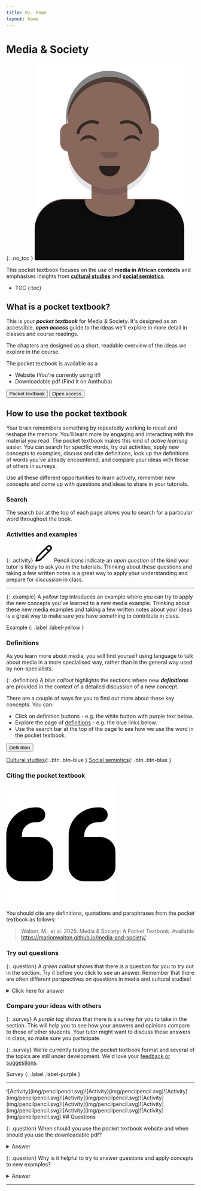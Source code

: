 ```yaml
---
title: 01. Home
layout: home
---
```

# Media & Society
{: .no_toc }
![Media student](img/cap.svg)

This pocket textbook focuses on the use of **media in African contexts** and emphasises insights from **[cultural studies](definitions.html#cultural_studies)** and **[social semiotics](definitions.html#social_semiotics)**.

- TOC
{:toc}

## What is a pocket textbook?
This is your **_pocket textbook_** for Media & Society. It's designed as an accessible, **_open access_**  guide to 
the ideas we'll explore in more detail in classes and course readings. 

The chapters are designed as a short, readable overview of the ideas we explore in the course.

The pocket textbook is available as a
- Website (You're currently using it!)
- Downloadable pdf (Find it on Amthuba)

 <button popovertarget="pocket" type="button" name="button" class="btn">Pocket textbook</button>
 <button popovertarget="open" type="button" name="button" class="btn">Open access</button>

## How to use the pocket textbook

Your brain remembers something by repeatedly working to recall and reshape the memory. You'll learn more by engaging and interacting with the material you read. The pocket textbook makes this kind of _active learning_ easier. You can search for specific words, try out activities, apply new concepts to examples, discuss and cite definitions, look up the definitions of words you've already encountered, and compare your ideas with those of others in surveys.

Use all these different opportunities to learn actively, remember new concepts and come up with questions and ideas to share in your tutorials.

### Search
The search bar at the top of each page allows you to search for a particular word throughout the book.

### Activities and examples

{: .activity}
![Activity](img/pencilpencil.svg) Pencil icons indicate an _open question_ of the kind your tutor is likely to ask you in the tutorials.
Thinking about these questions and taking a few written notes is a great way to apply your understanding and prepare for discussion in class.

<hr>

{: .example}
A _yellow tag_ introduces an example where you can try to apply the new concepts you've learned to a new media example. Thinking about these new media examples and taking a few written notes about your ideas is a great way to make sure you have something to contribute in class.

Example
{: .label .label-yellow }

### Definitions

As you learn more about media, you will find yourself using language to talk about media in a more specialised way, 
rather than in the general way used by non-specialists. 

{: .definition}
 A _blue callout_ highlights the sections where new **_definitions_** are provided in the context of a detailed discussion of a new concept. 

There are a couple of ways for you to find out more about these key concepts. You can:

- Click on definition buttons - e.g. the white button with purple text below.
- Explore the page of [definitions](definitions.html) - e.g. the blue links below.
- Use the search bar at the top of the page to see how we use the word in the pocket textbook.

<button popovertarget="definition" type="button" name="button" class="btn">Definition</button>

[Cultural studies](definitions.html#cultural-studies){: .btn .btn-blue }
[Social semiotics](definitions.html#social-semiotics){: .btn .btn-blue }

### Citing the pocket textbook

![Activity](img/quote-left.svg)

You should cite any definitions, quotations and paraphrases from the pocket textbook as follows:

>Walton, M., et al. 2025. Media & Society: A Pocket Textbook. Available https://marionwalton.github.io/media-and-society/


### Try out questions

{: .question}
A _green callout_ shows that there is a question for you to try out in the section. Try it before you click to see an answer. Remember that there are often different perspectives on questions in media and cultural studies!

<details markdown="block">
<summary>Click here for answer</summary>
You'll see one possible answer!
</details>

### Compare your ideas with others

{: .survey}
A _purple tag_ shows that there is a survey for you to take in the section. This will help you to see how your answers and opinions compare to those of other students. Your tutor might want to discuss these answers in class, so make sure you participate.

{: .survey}
We're currently testing the pocket textbook format and several of the topics are still under development. 
We'd love your [feedback or suggestions](https://forms.office.com/Pages/ResponsePage.aspx?id=NUNFkk5Wz0ywsCREW4wD9x3s_0Z6PpBKt8EXUBVHZFtUQjQyUjA3T0JWNlZPRElOVFpGRFFBVFFIOS4u).

Survey
{: .label .label-purple }

<hr>
![Activity](img/pencilpencil.svg)![Activity](img/pencilpencil.svg)![Activity](img/pencilpencil.svg)![Activity](img/pencilpencil.svg)![Activity](img/pencilpencil.svg)![Activity](img/pencilpencil.svg)![Activity](img/pencilpencil.svg)![Activity](img/pencilpencil.svg)![Activity](img/pencilpencil.svg)
## Questions

{: .question}
When should you use the pocket textbook website and when should you use the downloadable pdf?

<details markdown="block">
<summary>Answer</summary>

 Use the website when you are:
- [x] Viewing video and animations.
- [x] Listening to podcasts.
- [x] Searching for keywords.
- [x] Using interactive exercises (like this one).

 Download the pdf to use it:
- [x] When you won't have wifi access. 
- [x] If you want to avoid using mobile data.
- [x] For focused, uninterrupted reading.
- [x] For printing and physical note-taking.

</details>

{: .question}
Why is it helpful to try to answer questions and apply concepts to new examples?

<details markdown="block">
<summary>Answer</summary>

Learning is an **_active process_**, and by interacting with learning material you will:
- [x] Find it easier to remember new ideas.
- [x] Have interesting things to say in class discussions.
- [x] Be able to check your understanding.
- [x] Find it easier to concentrate while you complete your readings.

</details>

<hr>
<div popover id="pocket">
  <h2>What is a pocket textbook?</h2>
  <hr>
  <p>Your pocket textbook takes the form of a website that you can use on your phone or download as a pdf.</p>
  <p>We suggest you use the website version when you want to view videos or animations or listen to audio.</p>
 <p>
<button popovertarget="pocket" popovertargetaction="hide" type="button" name="button" class="btn">Close</button>
</p>
</div>

<div popover id="open">
<h2>What is "open access"?</h2>
  <hr>
<p>Open access means anyone should be able to access a resource. </p>  
<p>There are no financial, legal or technical barriers to accessing this textbook. </p>
<p>This book has a ** Creative Commons Attribution-ShareAlike 4.0 (BY-SA)** license.</p>
<p>That means the authors should be acknowledged. </p>
<p>Any derivative works should also have the license.</p>

<img src="https://mirrors.creativecommons.org/presskit/icons/cc.svg" style="max-width: 1em;max-height:1em;margin-left: .2em;"><img src="https://mirrors.creativecommons.org/presskit/icons/by.svg" style="max-width: 1em;max-height:1em;margin-left: .2em;"><img src="https://mirrors.creativecommons.org/presskit/icons/sa.svg" style="max-width: 1em;max-height:1em;margin-left: .2em;">

<button popovertarget="open" popovertargetaction="hide" type="button" name="button" class="btn">Close</button>
</div>

<div popover id="definition">
  <h2>Definitions</h2>
  <hr>
  <p>Academic terms have specific meanings in particular fields of study.</p>
    <p>This means you can't use a regular dictionary to find out what they mean.</p>
    <p>Instead, consult your readings.</p>
    <p>Using the definitions in your pocket textbook is a good start.</p>
    <p>Also look for definitions in readings by important scholars in the field.</p>
    <p>Make sure you always cite the **actual source you used**.</p>
    <p>
<button popovertarget="definition" popovertargetaction="hide" type="button" name="button" class="btn">Close</button>
</p>
</div>


